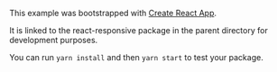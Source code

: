 This example was bootstrapped with [Create React App](https://github.com/facebook/create-react-app).

It is linked to the react-responsive package in the parent directory for development purposes.

You can run `yarn install` and then `yarn start` to test your package.
